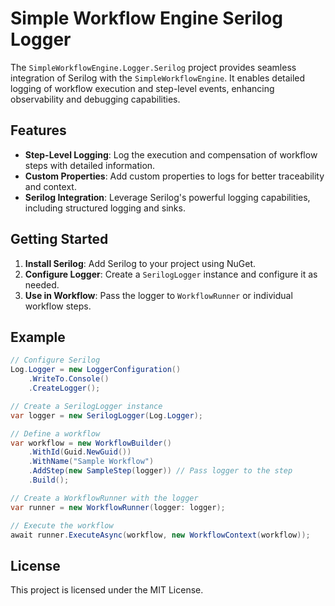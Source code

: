 # Simple Workflow Engine Serilog Logger

The `SimpleWorkflowEngine.Logger.Serilog` project provides seamless integration of Serilog with the `SimpleWorkflowEngine`. It enables detailed logging of workflow execution and step-level events, enhancing observability and debugging capabilities.

## Features

- **Step-Level Logging**: Log the execution and compensation of workflow steps with detailed information.
- **Custom Properties**: Add custom properties to logs for better traceability and context.
- **Serilog Integration**: Leverage Serilog's powerful logging capabilities, including structured logging and sinks.

## Getting Started

1. **Install Serilog**: Add Serilog to your project using NuGet.
2. **Configure Logger**: Create a `SerilogLogger` instance and configure it as needed.
3. **Use in Workflow**: Pass the logger to `WorkflowRunner` or individual workflow steps.

## Example

```csharp
// Configure Serilog
Log.Logger = new LoggerConfiguration()
    .WriteTo.Console()
    .CreateLogger();

// Create a SerilogLogger instance
var logger = new SerilogLogger(Log.Logger);

// Define a workflow
var workflow = new WorkflowBuilder()
    .WithId(Guid.NewGuid())
    .WithName("Sample Workflow")
    .AddStep(new SampleStep(logger)) // Pass logger to the step
    .Build();

// Create a WorkflowRunner with the logger
var runner = new WorkflowRunner(logger: logger);

// Execute the workflow
await runner.ExecuteAsync(workflow, new WorkflowContext(workflow));
```

## License

This project is licensed under the MIT License.
